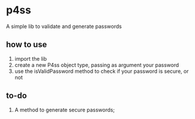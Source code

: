 # p4ss
A simple lib to validate and generate passwords

## how to use

1. import the lib
2. create a new P4ss object type, passing as argument your password
3. use the isValidPassword method to check if your password is secure, or not

## to-do

1. A method to generate secure passwords;
